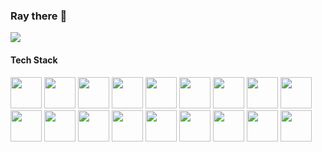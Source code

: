### Ray there 👋

<div>
  <img align="center" src="https://github-readme-stats.vercel.app/api/top-langs/?username=raymond-ly&theme=dark" />
</div>

#### Tech Stack

<code><a target="_blank"><img height="50" src="https://www.vectorlogo.zone/logos/amazon_aws/amazon_aws-ar21.svg"></a></code>
<code><a target="_blank"><img height="50" src="https://www.vectorlogo.zone/logos/nodejs/nodejs-ar21.svg"></a></code>
<code><a target="_blank"><img height="50" src="https://www.vectorlogo.zone/logos/expressjs/expressjs-ar21.svg"></a></code>
<code><a target="_blank"><img height="50" src="https://www.vectorlogo.zone/logos/laravel/laravel-ar21.svg"></a></code>
<code><a target="_blank"><img height="50" src="https://www.vectorlogo.zone/logos/vuejs/vuejs-ar21.svg"></a></code>
<code><a target="_blank"><img height="50" src="https://www.vectorlogo.zone/logos/nuxtjs/nuxtjs-ar21.svg"></a></code>
<code><a target="_blank"><img height="50" src="https://www.vectorlogo.zone/logos/php/php-ar21.svg"></a></code>
<code><a target="_blank"><img height="50" src="https://www.vectorlogo.zone/logos/symfony/symfony-ar21.svg"></a></code>
<code><a target="_blank"><img height="50" src="https://www.vectorlogo.zone/logos/docker/docker-official.svg"></a></code>
<code><a target="_blank"><img height="50" src="https://www.vectorlogo.zone/logos/jenkins/jenkins-ar21.svg"></a></code>
<code><a target="_blank"><img height="50" src="https://www.vectorlogo.zone/logos/reactjs/reactjs-ar21.svg"></a></code>
<code><a target="_blank"><img height="50" src="https://www.vectorlogo.zone/logos/openapis/openapis-ar21.svg"></a></code>
<code><a target="_blank"><img height="50" src="https://www.vectorlogo.zone/logos/fastly/fastly-ar21.svg"></a></code>
<code><a target="_blank"><img height="50" src="https://www.vectorlogo.zone/logos/typescriptlang/typescriptlang-ar21.svg"></a></code>
<code><a target="_blank"><img height="50" src="https://www.vectorlogo.zone/logos/jestjsio/jestjsio-ar21.svg"></a></code>
<code><a target="_blank"><img height="50" src="https://www.vectorlogo.zone/logos/mysql/mysql-ar21.svg"></a></code>
<code><a target="_blank"><img height="50" src="https://www.vectorlogo.zone/logos/tailwindcss/tailwindcss-ar21.svg"></a></code>
<code><a target="_blank"><img height="50" src="https://www.vectorlogo.zone/logos/serverless/serverless-ar21.svg"></a></code>
